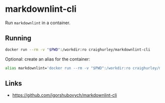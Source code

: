 # markdownlint-cli

Run `markdownlint` in a container.

## Running

```sh
docker run --rm -v "$PWD":/workdir:ro craighurley/markdownlint-cli
```

Optional: create an alias for the container:

```sh
alias markdownlint='docker run --rm -v "$PWD":/workdir:ro craighurley/markdownlint-cli'
```

## Links

- <https://github.com/igorshubovych/markdownlint-cli>
